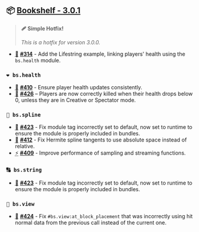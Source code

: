 ## 📦 [Bookshelf - 3.0.1](https://github.com/mcbookshelf/bookshelf/releases/tag/v3.0.1)

> **🩹 Simple Hotfix!**
>
> *This is a hotfix for version 3.0.0.*


- <abbr title="Documentation">📝</abbr> **[#314](https://github.com/mcbookshelf/bookshelf/issues/314)** - Add the Lifestring example, linking players' health using the `bs.health` module.


### `❤️ bs.health`

- <abbr title="Bug Fix">🐛</abbr> **[#410](https://github.com/mcbookshelf/bookshelf/issues/410)** - Ensure player health updates consistently.
- <abbr title="Bug Fix">🐛</abbr> **[#426](https://github.com/mcbookshelf/bookshelf/pull/426)** – Players are now correctly killed when their health drops below 0, unless they are in Creative or Spectator mode.


### `🧣 bs.spline`

- <abbr title="Bug Fix">🐛</abbr> **[#423](https://github.com/mcbookshelf/bookshelf/pull/423)** - Fix module tag incorrectly set to default, now set to runtime to ensure the module is properly included in bundles.
- <abbr title="Bug Fix">🐛</abbr> **[#412](https://github.com/mcbookshelf/bookshelf/issues/412)** - Fix Hermite spline tangents to use absolute space instead of relative.
- <abbr title="Enhancements">⚡</abbr> **[#409](https://github.com/mcbookshelf/bookshelf/issues/409)** - Improve performance of sampling and streaming functions.


### `🔠 bs.string`

- <abbr title="Bug Fix">🐛</abbr> **[#423](https://github.com/mcbookshelf/bookshelf/pull/423)** - Fix module tag incorrectly set to default, now set to runtime to ensure the module is properly included in bundles.


### `👀 bs.view`

- <abbr title="Bug Fix">🐛</abbr> **[#424](https://github.com/mcbookshelf/bookshelf/issues/424)** - Fix `#bs.view:at_block_placement` that was incorrectly using hit normal data from the previous call instead of the current one.
